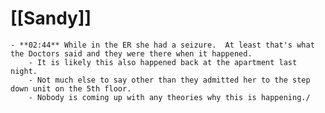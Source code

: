 # [[Sandy]]
	- **02:44** While in the ER she had a seizure.  At least that's what the Doctors said and they were there when it happened.
		- It is likely this also happened back at the apartment last night.
		- Not much else to say other than they admitted her to the step down unit on the 5th floor.
		- Nobody is coming up with any theories why this is happening./